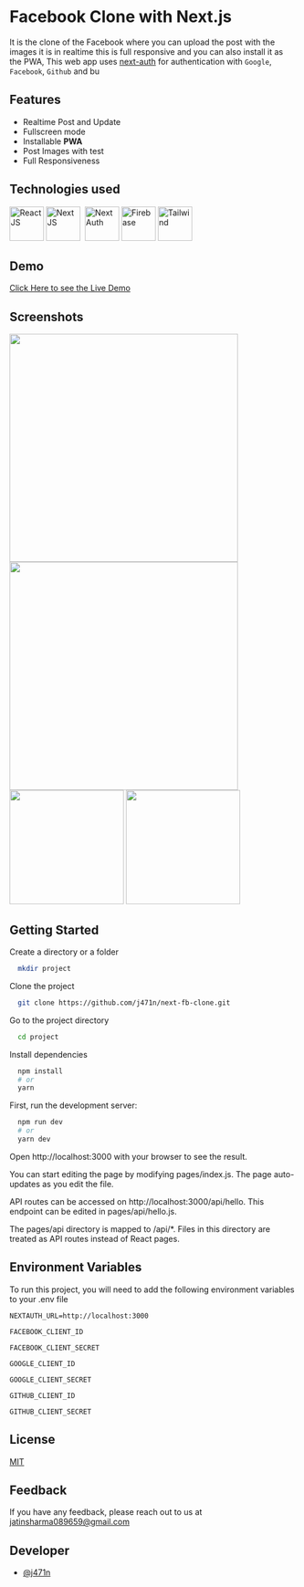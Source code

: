 
# Facebook Clone with Next.js

It is the clone of the Facebook where you can upload the post with the images it is in realtime this is full responsive and you can also install it as the PWA, This web app uses [next-auth](https://next-auth.js.org/) for authentication with `Google`, `Facebook`, `Github` and bu
## Features

- Realtime Post and Update
- Fullscreen mode
- Installable **PWA**
- Post Images with test  
- Full Responsiveness


  
## Technologies used
<p>  
<img title="React JS" width="60" src="https://cdn4.iconfinder.com/data/icons/logos-3/600/React.js_logo-128.png" />
<img title="Next JS" width="60" src="https://iconape.com/wp-content/files/gm/82643/svg/next-js.svg"  />&nbsp;
<img title="Next Auth" height="60" src="https://next-auth.js.org/img/social-media-card.png" />
<img title="Firebase" width="60" src="https://cdn4.iconfinder.com/data/icons/google-i-o-2016/512/google_firebase-2-512.png"> 
<img title="Tailwind" width="60" src="https://cdn.icon-icons.com/icons2/2699/PNG/512/tailwindcss_logo_icon_167923.png"> 
</p>

## Demo

[Click Here to see the Live Demo](https://next-fb-clone.vercel.app/)

  
## Screenshots

<p>
  <img width="400" src="https://i.imgur.com/ViYfpVp.png" />
  <img width="400" src="https://i.imgur.com/ELrugHJ.png"/>
  <img width="200" src="https://i.imgur.com/ihMhey9.png"/>
  <img width="200" src="https://i.imgur.com/xTuOFYy.png"/>
</p>

## Getting Started

Create a directory or a folder
```bash
  mkdir project
```

Clone the project

```bash
  git clone https://github.com/j471n/next-fb-clone.git
```

Go to the project directory

```bash
  cd project
```

Install dependencies

```bash
  npm install
  # or
  yarn
```

First, run the development server:

```bash
  npm run dev
  # or
  yarn dev
```

Open http://localhost:3000 with your browser to see the result.

You can start editing the page by modifying pages/index.js. The page auto-updates as you edit the file.

API routes can be accessed on http://localhost:3000/api/hello. This endpoint can be edited in pages/api/hello.js.

The pages/api directory is mapped to /api/*. Files in this directory are treated as API routes instead of React pages.  
## Environment Variables

To run this project, you will need to add the following environment variables to your .env file


`NEXTAUTH_URL=http://localhost:3000`

`FACEBOOK_CLIENT_ID`

`FACEBOOK_CLIENT_SECRET`

`GOOGLE_CLIENT_ID`

`GOOGLE_CLIENT_SECRET`

`GITHUB_CLIENT_ID`

`GITHUB_CLIENT_SECRET`

  
## License

[MIT](https://choosealicense.com/licenses/mit/)

  
## Feedback

If you have any feedback, please reach out to us at jatinsharma089659@gmail.com

  
## Developer

- [@j471n](https://github.com/j471n/)

  
